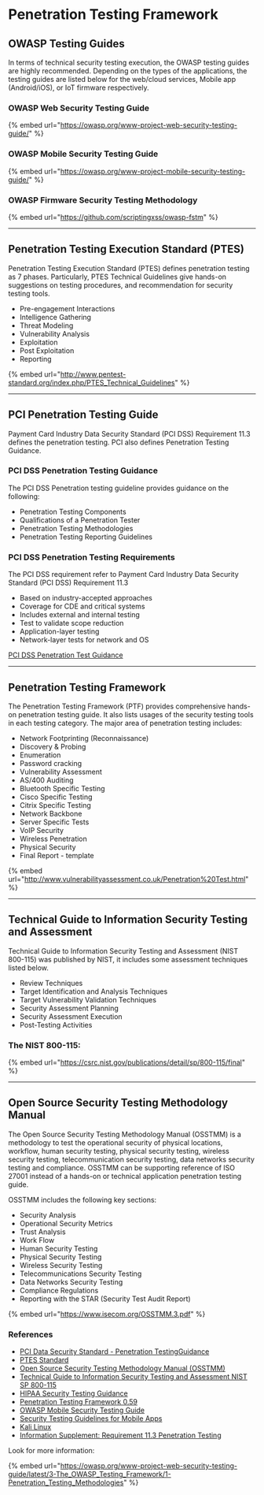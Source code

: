 # Penetration Testing Framework

## OWASP Testing Guides

In terms of technical security testing execution, the OWASP testing guides are highly recommended. Depending on the types of the applications, the testing guides are listed below for the web/cloud services, Mobile app (Android/iOS), or IoT firmware respectively.

### OWASP Web Security Testing Guide

{% embed url="https://owasp.org/www-project-web-security-testing-guide/" %}

### OWASP Mobile Security Testing Guide

{% embed url="https://owasp.org/www-project-mobile-security-testing-guide/" %}

### OWASP Firmware Security Testing Methodology

{% embed url="https://github.com/scriptingxss/owasp-fstm" %}

***

## Penetration Testing Execution Standard (PTES)

Penetration Testing Execution Standard (PTES) defines penetration testing as 7 phases. Particularly, PTES Technical Guidelines give hands-on suggestions on testing procedures, and recommendation for security testing tools.

* Pre-engagement Interactions
* Intelligence Gathering
* Threat Modeling
* Vulnerability Analysis
* Exploitation
* Post Exploitation
* Reporting

{% embed url="http://www.pentest-standard.org/index.php/PTES_Technical_Guidelines" %}

***

## PCI Penetration Testing Guide

Payment Card Industry Data Security Standard (PCI DSS) Requirement 11.3 defines the penetration testing. PCI also defines Penetration Testing Guidance.

### PCI DSS Penetration Testing Guidance <a href="#pci-dss-penetration-testing-guidance" id="pci-dss-penetration-testing-guidance"></a>

The PCI DSS Penetration testing guideline provides guidance on the following:

* Penetration Testing Components
* Qualifications of a Penetration Tester
* Penetration Testing Methodologies
* Penetration Testing Reporting Guidelines

### PCI DSS Penetration Testing Requirements <a href="#pci-dss-penetration-testing-requirements" id="pci-dss-penetration-testing-requirements"></a>

The PCI DSS requirement refer to Payment Card Industry Data Security Standard (PCI DSS) Requirement 11.3

* Based on industry-accepted approaches
* Coverage for CDE and critical systems
* Includes external and internal testing
* Test to validate scope reduction
* Application-layer testing
* Network-layer tests for network and OS

[PCI DSS Penetration Test Guidance](https://www.pcisecuritystandards.org/documents/Penetration-Testing-Guidance-v1_1.pdf)

***

## Penetration Testing Framework <a href="#penetration-testing-framework" id="penetration-testing-framework"></a>

The Penetration Testing Framework (PTF) provides comprehensive hands-on penetration testing guide. It also lists usages of the security testing tools in each testing category. The major area of penetration testing includes:

* Network Footprinting (Reconnaissance)
* Discovery & Probing
* Enumeration
* Password cracking
* Vulnerability Assessment
* AS/400 Auditing
* Bluetooth Specific Testing
* Cisco Specific Testing
* Citrix Specific Testing
* Network Backbone
* Server Specific Tests
* VoIP Security
* Wireless Penetration
* Physical Security
* Final Report - template

{% embed url="http://www.vulnerabilityassessment.co.uk/Penetration%20Test.html" %}

***

## Technical Guide to Information Security Testing and Assessment <a href="#technical-guide-to-information-security-testing-and-assessment" id="technical-guide-to-information-security-testing-and-assessment"></a>

Technical Guide to Information Security Testing and Assessment (NIST 800-115) was published by NIST, it includes some assessment techniques listed below.

* Review Techniques
* Target Identification and Analysis Techniques
* Target Vulnerability Validation Techniques
* Security Assessment Planning
* Security Assessment Execution
* Post-Testing Activities

### The **NIST 800-115**:

{% embed url="https://csrc.nist.gov/publications/detail/sp/800-115/final" %}

***

## Open Source Security Testing Methodology Manual

The Open Source Security Testing Methodology Manual (OSSTMM) is a methodology to test the operational security of physical locations, workflow, human security testing, physical security testing, wireless security testing, telecommunication security testing, data networks security testing and compliance. OSSTMM can be supporting reference of ISO 27001 instead of a hands-on or technical application penetration testing guide.

OSSTMM includes the following key sections:

* Security Analysis
* Operational Security Metrics
* Trust Analysis
* Work Flow
* Human Security Testing
* Physical Security Testing
* Wireless Security Testing
* Telecommunications Security Testing
* Data Networks Security Testing
* Compliance Regulations
* Reporting with the STAR (Security Test Audit Report)

{% embed url="https://www.isecom.org/OSSTMM.3.pdf" %}

### References <a href="#references" id="references"></a>

* [PCI Data Security Standard - Penetration TestingGuidance](https://www.pcisecuritystandards.org/documents/Penetration-Testing-Guidance-v1_1.pdf)
* [PTES Standard](http://www.pentest-standard.org/index.php/Main_Page)
* [Open Source Security Testing Methodology Manual (OSSTMM)](https://www.isecom.org/research.html#content5-9d)
* [Technical Guide to Information Security Testing and Assessment NIST SP 800-115](https://csrc.nist.gov/publications/detail/sp/800-115/final)
* [HIPAA Security Testing Guidance](https://www.hhs.gov/hipaa/for-professionals/security/guidance/cybersecurity/index.html)
* [Penetration Testing Framework 0.59](http://www.vulnerabilityassessment.co.uk/Penetration%20Test.html)
* [OWASP Mobile Security Testing Guide](https://owasp.org/www-project-mobile-security-testing-guide/)
* [Security Testing Guidelines for Mobile Apps](https://owasp.org/www-pdf-archive/Security_Testing_Guidelines_for_mobile_Apps_-_Florian_Stahl+Johannes_Stroeher.pdf)
* [Kali Linux](https://www.kali.org/)
* [Information Supplement: Requirement 11.3 Penetration Testing](https://www.pcisecuritystandards.org/pdfs/infosupp_11_3_penetration_testing.pdf)

Look for more information:

{% embed url="https://owasp.org/www-project-web-security-testing-guide/latest/3-The_OWASP_Testing_Framework/1-Penetration_Testing_Methodologies" %}

